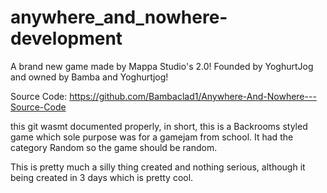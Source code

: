 # anywhere_and_nowhere-development
A brand new game made by Mappa Studio's 2.0! Founded by YoghurtJog and owned by Bamba and Yoghurtjog!

Source Code: https://github.com/Bambaclad1/Anywhere-And-Nowhere---Source-Code

this git wasmt documented properly, in short, this is a Backrooms styled game which sole purpose was for a gamejam from school. It had the category Random so the game should be random.

This is pretty much a silly thing created and nothing serious, although it being created in 3 days which is pretty cool.
